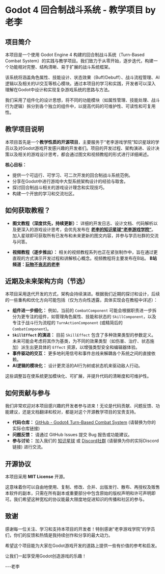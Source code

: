 # Godot 4 回合制战斗系统 - 教学项目 by 老李

## 项目简介

本项目是一个使用 Godot Engine 4 构建的回合制战斗系统（Turn-Based Combat System）的实践与教学项目。我们致力于从零开始，逐步迭代，构建一个功能相对完整、结构清晰、易于扩展的战斗系统框架。

该系统将涵盖角色属性、技能设计、状态效果（Buff/Debuff）、战斗流程管理、AI逻辑以及相关的UI交互等核心模块。通过本项目的学习和实践，开发者可以深入理解在Godot中设计和实现复杂游戏系统的思路与方法。

我们采用了组件化的设计思想，将不同的功能模块（如属性管理、技能处理、战斗行为逻辑）拆分到各个独立的组件中，以提高代码的可维护性、可读性和可复用性。

## 教学项目说明

本项目首先是一个**教学性质的开源项目**，主要服务于“老李游戏学院”知识星球的学员以及对Godot游戏开发感兴趣的开发者们。项目的开发过程、架构演进、设计决策以及相关的游戏设计思考，都会通过图文和视频教程的形式进行详细阐述。

**核心目标：**

* 提供一个可运行、可学习、可二次开发的回合制战斗系统范例。
* 分享在Godot中进行游戏中大型系统架构设计的经验与取舍。
* 探讨回合制战斗相关的游戏设计理念和实现技巧。
* 构建一个开放的学习和交流社区。

## 如何获取教程？

* **图文教程（深度优先，持续更新）：**
    详细的开发日志、设计文档、代码解析以及更深入的游戏设计思考，会优先发布在 **[老李的知识星球“老李游戏学院”](https://wx.zsxq.com/group/28885154818841)**。加入星球即可获取所有已发布和未来更新的图文内容，并参与学员社群的交流与问答。

* **视频教程（逐步推出）：**
    相关的视频教程系列也正在紧张制作中，旨在通过更直观的方式演示开发过程和讲解核心概念。视频教程将主要发布在B站。
    **B站频道：[玩物不丧志的老李](https://space.bilibili.com/8618918)**

## 近期及未来架构方向（节选）

本项目采用迭代开发的方式，架构会持续演进。根据我们近期的探讨和设计，后续的一些重构和优化方向可能包括（仅为方向性透露，具体实现会在教程中详述）：

* **组件进一步细化：** 例如，当前的 `CombatComponent` 可能会根据职责进一步拆分为更专注的组件，如管理角色属性、技能和状态的 `SkillComponent`，以及专注于战斗行为流程的 `TurnActionComponent` (或精简后的 `CombatComponent`)。
* **`SkillEffect` 的演进：** 目前 `SkillEffect` 包含了多种效果类型的参数定义。未来可能会考虑将其作为基类，为不同的效果类型（如伤害、治疗、状态施加）派生出更具体的 `Effect` 资源，以增强类型安全和编辑器体验。
* **事件驱动的交互：** 更多地利用信号和事件总线来解耦各个系统之间的直接依赖。
* **AI逻辑的模块化：** 设计更灵活的AI行为树或状态机来驱动敌人行动。

这些调整旨在使系统更加模块化、可扩展，并提升代码的清晰度和可维护性。

## 如何贡献与参与

我们非常欢迎对本项目感兴趣的开发者参与进来！无论是代码贡献、问题反馈、功能建议，还是文档翻译和校对，都是对这个开源教学项目的宝贵支持。

* **代码仓库：** [GitHub - Godot4 Turn-Based Combat System](https://github.com/LiGameAcademy/godot4_turn_based_combat_system) (请替换为你的实际仓库链接)
* **问题反馈：** 请通过 GitHub Issues 提交 Bug 报告或功能建议。
* **参与讨论：** 加入我们的 [知识星球](https://wx.zsxq.com/group/28885154818841) 或 [Discord社群](https://discord.gg/V5nuzC2BcJ) (请替换为你的实际Discord链接) 进行交流。

## 开源协议

本项目采用 **MIT License** 开源。

这意味着你可以自由地使用、复制、修改、合并、出版发行、散布、再授权及贩售本软件的副本，只需在所有副本或重要部分中包含原始的版权声明和许可声明即可。我们希望这种宽松的协议能最大限度地促进知识的传播和社区的参与。

## 致谢

感谢每一位关注、学习和支持本项目的开发者！特别感谢“老李游戏学院”的学员们，你们的反馈和热情是我持续创作和分享的最大动力。

希望这个项目能为大家在Godot游戏开发的道路上提供一些有价值的参考和启发。

让我们一起享受用Godot创造游戏的乐趣！

---老李